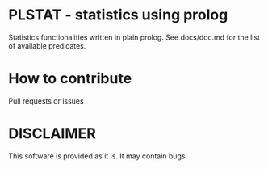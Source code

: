 # PLSTAT - statistics using prolog
Statistics functionalities written in plain prolog.
See docs/doc.md for the list of available predicates.

# How to contribute
Pull requests or issues

# DISCLAIMER
This software is provided as it is. It may contain bugs.